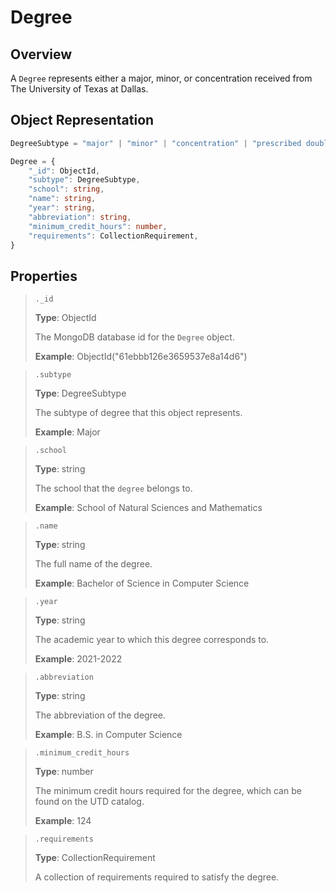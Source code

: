 # Degree
## Overview

A `Degree` represents either a major, minor, or concentration received from The University of Texas at Dallas.

## Object Representation
```ts
DegreeSubtype = "major" | "minor" | "concentration" | "prescribed double major"

Degree = {
    "_id": ObjectId,
    "subtype": DegreeSubtype,
    "school": string,
    "name": string,
    "year": string,
    "abbreviation": string,
    "minimum_credit_hours": number,
    "requirements": CollectionRequirement,
}
```

## Properties
> `._id`
>
> **Type**: ObjectId
>
> The MongoDB database id for the `Degree` object.
>
> **Example**: ObjectId("61ebbb126e3659537e8a14d6")

> `.subtype`
>
> **Type**: DegreeSubtype
>
> The subtype of degree that this object represents.
>
> **Example**: Major

> `.school`
>
> **Type**: string
>
> The school that the `degree` belongs to.
>
> **Example**: School of Natural Sciences and Mathematics

> `.name`
>
> **Type**: string
>
> The full name of the degree.
>
> **Example**: Bachelor of Science in Computer Science

> `.year`
> 
> **Type**: string
>
> The academic year to which this degree corresponds to.
>
> **Example**: 2021-2022

> `.abbreviation`
>
> **Type**: string
>
>The abbreviation of the degree.
>
> **Example**: B.S. in Computer Science

> `.minimum_credit_hours`
>
> **Type**: number
>
> The minimum credit hours required for the degree, which can be found on the UTD catalog.
>
> **Example**: 124

> `.requirements`
>
> **Type**: CollectionRequirement
>
> A collection of requirements required to satisfy the degree.
